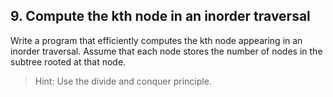 ## 9. Compute the kth node in an inorder traversal

Write a program that efficiently computes the kth node appearing in an inorder traversal. Assume that each node stores the number of nodes in the subtree rooted at that node.

> Hint: Use the divide and conquer principle.
